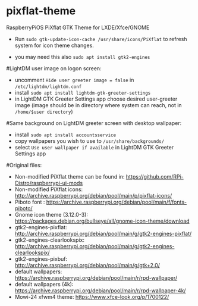 # pixflat-theme
RaspberryPiOS PiXflat GTK Theme for LXDE/Xfce/GNOME

- Run ```sudo gtk-update-icon-cache /usr/share/icons/PiXflat``` to refresh system for icon theme changes.

- you may need this also ```sudo apt install gtk2-engines```


#LightDM user image on logon screen:
- uncomment ```Hide user greeter image = false``` in ```/etc/lightdm/lightdm.conf```
- install ```sudo apt install lightdm-gtk-greeter-settings```
- in LightDM GTK Greeter Settings app choose desired user-greeter image (image should be in directory where system can reach, not in ```/home/$user directory```)


#Same background on LightDM greeter screen with desktop wallpaper:
- install ```sudo apt install accountsservice```
- copy wallpapers you wish to use to ```/usr/share/backgrounds/```
- select ```Use user wallpaper if available``` in LightDM GTK Greeter Settings app

#Original files:
- Non-modified PiXflat theme can be found in: https://github.com/RPi-Distro/raspberrypi-ui-mods
- Non-modified PiXflat icons: http://archive.raspberrypi.org/debian/pool/main/p/pixflat-icons/
- Piboto font : https://archive.raspberrypi.org/debian/pool/main/f/fonts-piboto/
- Gnome icon theme (3.12.0-3): https://packages.debian.org/bullseye/all/gnome-icon-theme/download
- gtk2-engines-pixflat: http://archive.raspberrypi.org/debian/pool/main/g/gtk2-engines-pixflat/
- gtk2-engines-clearlookspix: http://archive.raspberrypi.org/debian/pool/main/g/gtk2-engines-clearlookspix/
- gtk2-engines-pixbuf: http://archive.raspberrypi.org/debian/pool/main/g/gtk+2.0/
- default wallpapers: https://archive.raspberrypi.org/debian/pool/main/r/rpd-wallpaper/
- default wallpapers (4k): https://archive.raspberrypi.org/debian/pool/main/r/rpd-wallpaper-4k/
- Mowi-24 xfwm4 theme: https://www.xfce-look.org/p/1700122/
